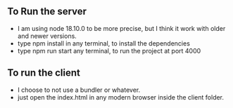 ## To Run the server

- I am using node 18.10.0 to be more precise, but I think it work with older and newer versions.
- type npm install in any terminal, to install the dependencies
- type npm run start any terminal, to run the project at port 4000

## To run the client
- I choose to not use a bundler or whatever.
- just open the index.html in any modern browser inside the client folder.

